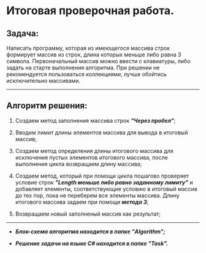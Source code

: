 # Итоговая проверочная работа.

## Задача:

Написать программу, которая из имеющегося массива строк формирует массив из строк, длина которых меньше либо равна 3 символа. Первоначальный массив можно ввести с клавиатуры, либо задать на старте выполнения алгоритма. При решении не рекомендуется пользоваться коллекциями, лучше обойтись исключительно массивами.

---
## Алгоритм решения:

1. Создаем метод заполнения массива строк __*"Через пробел"*__;

2. Вводим лимит длины элементов массива для вывода в итоговый массив;

3. Создаем метод определения длины итогового массива для исключения пустых элементов итогового массива, после выполнения цикла возвращаем длину массива;

4. Создаем метод, который при помощи цикла пошагово проверяет условие строк __*"Length меньше либо равно заданному лимиту"*__ и добавляет элементы, соответствующие условию в итоговый массив до тех пор, пока не переберем все элементы массива. Длину итогового массива задаем при помощи __*метода 3*__;

5. Возвращаем новый заполненый массив как результат;

---
* __*Блок-схема алгоритма находится в папке "Algorithm";*__

* __*Решение задачи на языке C# находится в папке "Task".*__
